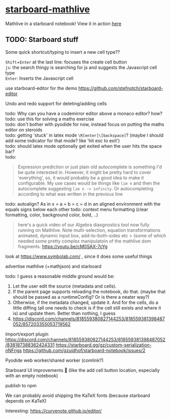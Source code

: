 # [starboard-mathlive](https://stefnotch.github.io/starboard-mathlive/)

Mathlive in a starboard notebook! View it in action [here](https://stefnotch.github.io/starboard-mathlive/)

## TODO: Starboard stuff

Some quick shortcut/typing to insert a new cell type??

`Shift`+`Enter` at the last line: focuses the create cell button  
`js`: the search thingy is searching for js and suggests the Javascript cell type  
`Enter`: Inserts the Javascript cell

use starboard-editor for the demo https://github.com/stefnotch/starboard-editor

Undo and redo support for deleting/adding cells

todo: Why can you have a codemirror editor above a monaco editor? how?  
todo: use this for solving a maths exercise  
todo: don't bother with pyodide for now, instead focus on putting the maths editor on steroids  
todo: getting 'stuck' in latex mode `\R[enter]\[backspace]`? (maybe I should add some indicator for that mode? like 'hit esc to exit')  
todo: should latex mode optionally get exited when the user hits the space bar?  
todo:

> Expression prediction or just plain old autocomplete is something I'd be quite interested in. However, it might be pretty hard to cover 'everything', so, it would probably be a good idea to make it configurable.
> My use cases would be things like `lim n` and then the autocomplete suggesting `lim n -> infinity`.
> Or autocompleting according to what was written in the previous line

todo: autoalign? As in x = a = b = c = d in an aligned environment with the equals signs below each other
todo: context menu formatting (clear formatting, color, background color, bold, ..)

> here's a quick video of our Algebra diasgnostics tool now fully running on Mathlive. Note multi-selection, equation transformations animated, dynamic input box, add-to-both-sides etc > (some of which needed some pretty complex manipulatoin of the mathlive dom fragments.
> https://youtu.be/cM0SAX-7cYg

look at https://www.symbolab.com/ , since it does some useful things

advertise mathlive (+mathjson) and starboard

todo: I guess a reasonable middle ground would be:
1. Let the user edit the source (metadata and cells).
2. If the parent page supports reloading the notebook, do that. (maybe that should be passed as a runtimeConfig? Or is there a neater way?)
3. Otherwise, if the metadata changed, update it. And for the cells, do a little diffing (all one needs to check is if the cell still exists and where it is) and update them. Better than nothing, I guess
4. https://discord.com/channels/818559380827144253/818559381398487052/857203355053719562

Import/export plugin
https://discord.com/channels/818559380827144253/818559381398487052/838187388362424331
https://starboard.gg/gz/custom-serialization-nNFrigs
https://github.com/gzuidhof/starboard-notebook/issues/2

Pyodide web worker/shared worker (comlink?)

Starboard UI improvements :thinking: (like the add cell button location, especially with an empty notebook)

publish to npm

We can probably avoid shipping the KaTeX fonts (because starboard depends on KaTeX)

Interesting: https://curvenote.github.io/editor/

